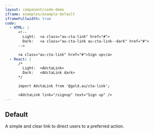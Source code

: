 ```yaml
---
layout: component/code-demo
iframe: examples/example-default
iframeFullwidth: true
code:
  - HTML: |
      <!--
        Light:  <a class="au-cta-link" href="#">
        Dark:   <a class="au-cta-link au-cta-link--dark" href="#">
      -->

      <a class="au-cta-link" href="#">Sign up</a>
  - React: |
      /*
        Light:  <AUctaLink>
        Dark:   <AUctaLink dark>
      */

      import AUctaLink from '@gold.au/cta-link';

      <AUctaLink link="/signup" text="Sign up" />
---
```

## Default

A simple and clear link to direct users to a preferred action.
